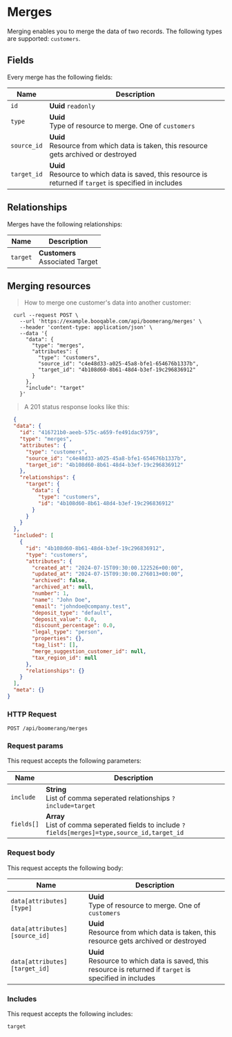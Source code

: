 # Merges

Merging enables you to merge the data of two records. The following types are supported: `customers`.

## Fields
Every merge has the following fields:

Name | Description
-- | --
`id` | **Uuid** `readonly`<br>
`type` | **Uuid** <br>Type of resource to merge. One of `customers`
`source_id` | **Uuid** <br>Resource from which data is taken, this resource gets archived or destroyed
`target_id` | **Uuid** <br>Resource to which data is saved, this resource is returned if `target` is specified in includes


## Relationships
Merges have the following relationships:

Name | Description
-- | --
`target` | **Customers**<br>Associated Target


## Merging resources



> How to merge one customer's data into another customer:

```shell
  curl --request POST \
    --url 'https://example.booqable.com/api/boomerang/merges' \
    --header 'content-type: application/json' \
    --data '{
      "data": {
        "type": "merges",
        "attributes": {
          "type": "customers",
          "source_id": "c4e48d33-a025-45a8-bfe1-654676b1337b",
          "target_id": "4b108d60-8b61-48d4-b3ef-19c296836912"
        }
      },
      "include": "target"
    }'
```

> A 201 status response looks like this:

```json
  {
  "data": {
    "id": "416721b0-aeeb-575c-a659-fe491dac9759",
    "type": "merges",
    "attributes": {
      "type": "customers",
      "source_id": "c4e48d33-a025-45a8-bfe1-654676b1337b",
      "target_id": "4b108d60-8b61-48d4-b3ef-19c296836912"
    },
    "relationships": {
      "target": {
        "data": {
          "type": "customers",
          "id": "4b108d60-8b61-48d4-b3ef-19c296836912"
        }
      }
    }
  },
  "included": [
    {
      "id": "4b108d60-8b61-48d4-b3ef-19c296836912",
      "type": "customers",
      "attributes": {
        "created_at": "2024-07-15T09:30:00.122526+00:00",
        "updated_at": "2024-07-15T09:30:00.276013+00:00",
        "archived": false,
        "archived_at": null,
        "number": 1,
        "name": "John Doe",
        "email": "johndoe@company.test",
        "deposit_type": "default",
        "deposit_value": 0.0,
        "discount_percentage": 0.0,
        "legal_type": "person",
        "properties": {},
        "tag_list": [],
        "merge_suggestion_customer_id": null,
        "tax_region_id": null
      },
      "relationships": {}
    }
  ],
  "meta": {}
}
```

### HTTP Request

`POST /api/boomerang/merges`

### Request params

This request accepts the following parameters:

Name | Description
-- | --
`include` | **String** <br>List of comma seperated relationships `?include=target`
`fields[]` | **Array** <br>List of comma seperated fields to include `?fields[merges]=type,source_id,target_id`


### Request body

This request accepts the following body:

Name | Description
-- | --
`data[attributes][type]` | **Uuid** <br>Type of resource to merge. One of `customers`
`data[attributes][source_id]` | **Uuid** <br>Resource from which data is taken, this resource gets archived or destroyed
`data[attributes][target_id]` | **Uuid** <br>Resource to which data is saved, this resource is returned if `target` is specified in includes


### Includes

This request accepts the following includes:

`target`





